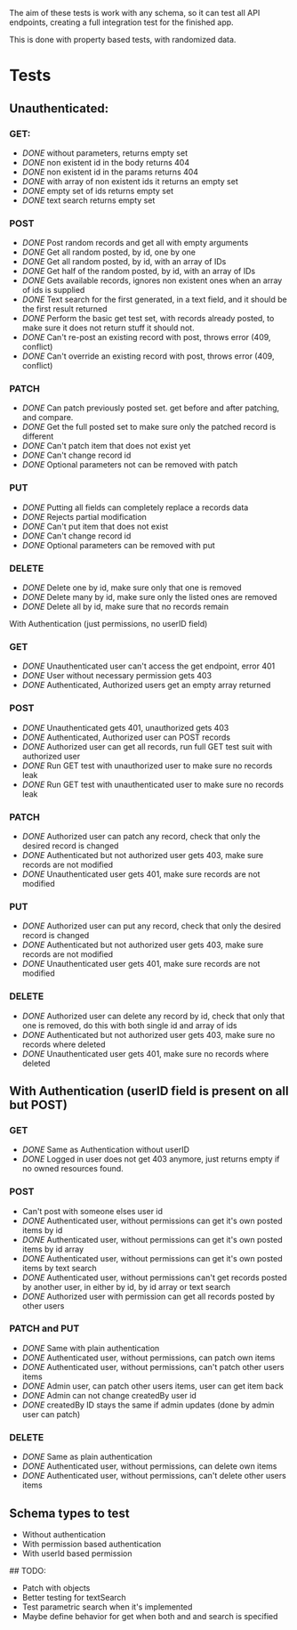 The aim of these tests is work with any schema, so it can test all API endpoints, creating a full integration test for the finished app.

This is done with property based tests, with randomized data.

# Tests

## Unauthenticated:

### GET:
- *DONE* without parameters, returns empty set
- *DONE* non existent id in the body returns 404
- *DONE* non existent id in the params returns 404
- *DONE* with array of non existent ids it returns an empty set
- *DONE* empty set of ids returns empty set
- *DONE* text search returns empty set
<!-- - invalid regex returns validation error, if regex -->

### POST
- *DONE* Post random records and get all with empty arguments
- *DONE* Get all random posted, by id, one by one
- *DONE* Get all random posted, by id, with an array of IDs
- *DONE* Get half of the random posted, by id, with an array of IDs
- *DONE* Gets available records, ignores non existent ones when an array of ids is supplied
- *DONE* Text search for the first generated, in a text field, and it should be the first result returned
- *DONE* Perform the basic get test set, with records already posted, to make sure it does not return stuff it should not.
- *DONE* Can't re-post an existing record with post, throws error (409, conflict)
- *DONE* Can't override an existing record with post, throws error (409, conflict)

### PATCH
- *DONE* Can patch previously posted set. get before and after patching, and compare.
- *DONE* Get the full posted set to make sure only the patched record is different
- *DONE* Can't patch item that does not exist yet
- *DONE* Can't change record id
- *DONE* Optional parameters not can be removed with patch

### PUT
- *DONE* Putting all fields can completely replace a records data
- *DONE* Rejects partial modification
- *DONE* Can't put item that does not exist
- *DONE* Can't change record id
- *DONE* Optional parameters can be removed with put

### DELETE
- *DONE* Delete one by id, make sure only that one is removed
- *DONE* Delete many by id, make sure only the listed ones are removed
- *DONE* Delete all by id, make sure that no records remain


With Authentication (just permissions, no userID field)

### GET
- *DONE* Unauthenticated user can't access the get endpoint, error 401
- *DONE* User without necessary permission gets 403
- *DONE* Authenticated, Authorized users get an empty array returned

### POST
- *DONE* Unauthenticated gets 401, unauthorized gets 403
- *DONE* Authenticated, Authorized user can POST records
- *DONE* Authorized user can get all records, run full GET test suit with authorized user
- *DONE* Run GET test with unauthorized user to make sure no records leak
- *DONE* Run GET test with unauthenticated user to make sure no records leak

### PATCH
- *DONE* Authorized user can patch any record, check that only the desired record is changed
- *DONE* Authenticated but not authorized user gets 403, make sure records are not modified
- *DONE* Unauthenticated user gets 401, make sure records are not modified

### PUT
- *DONE* Authorized user can put any record, check that only the desired record is changed
- *DONE* Authenticated but not authorized user gets 403, make sure records are not modified
- *DONE* Unauthenticated user gets 401, make sure records are not modified

### DELETE
- *DONE* Authorized user can delete any record by id, check that only that one is removed, do this with both single id and array of ids
- *DONE* Authenticated but not authorized user gets 403, make sure no records where deleted
- *DONE* Unauthenticated user gets 401, make sure no records where deleted

## With Authentication (userID field is present on all but POST)

### GET
- *DONE* Same as Authentication without userID
- *DONE* Logged in user does not get 403 anymore, just returns empty if no owned resources found.

### POST
- Can't post with someone elses user id
- *DONE* Authenticated user, without permissions can get it's own posted items by id
- *DONE* Authenticated user, without permissions can get it's own posted items by id array
- *DONE* Authenticated user, without permissions can get it's own posted items by text search
- *DONE* Authenticated user, without permissions can't get records posted by another user, in either by id, by id array or text search
- *DONE* Authorized user with permission can get all records posted by other users


### PATCH and PUT
 - *DONE* Same with plain authentication
 - *DONE* Authenticated user, without permissions, can patch own items
 - *DONE* Authenticated user, without permissions, can't patch other users items
 - *DONE* Admin user, can patch other users items, user can get item back
 - *DONE* Admin can not change createdBy user id
 - *DONE* createdBy ID stays the same if admin updates (done by admin user can patch)

### DELETE
 - *DONE* Same as plain authentication
 - *DONE* Authenticated user, without permissions, can delete own items
 - *DONE* Authenticated user, without permissions, can't delete other users items



## Schema types to test
 - Without authentication
 - With permission based authentication
 - With userId based permission

## TODO:
 - Patch with objects
 - Better testing for textSearch
 - Test parametric search when it's implemented
 - Maybe define behavior for get when both and and search is specified
